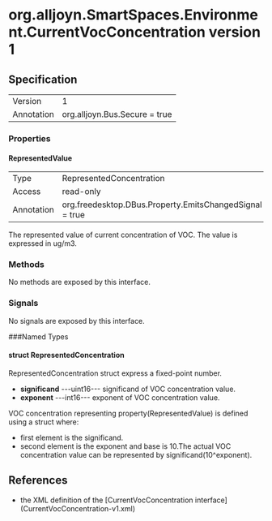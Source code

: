 # org.alljoyn.SmartSpaces.Environment.CurrentVocConcentration version 1

## Specification

|             |                                                 |
|-------------|-------------------------------------------------|
| Version     | 1                                               |
| Annotation  | org.alljoyn.Bus.Secure = true                   |

### Properties

#### RepresentedValue

|             |                                                           |
|-------------|-----------------------------------------------------------|
| Type        | RepresentedConcentration                                  |
| Access      | read-only                                                 |
| Annotation  | org.freedesktop.DBus.Property.EmitsChangedSignal = true   |

The represented value of current concentration of VOC.
The value is expressed in ug/m3.

### Methods

No methods are exposed by this interface.

### Signals

No signals are exposed by this interface.

###Named Types

#### struct RepresentedConcentration

RepresentedConcentration struct express a fixed-point number.
  * **significand**  ---uint16--- significand of VOC concentration value.
  * **exponent**  ---int16--- exponent of VOC concentration value.

VOC concentration representing property(RepresentedValue)
is defined using a struct where:
  * first element is the significand.
  * second element is the exponent and base is 10.The actual VOC concentration
    value can be represented by significand(10^exponent).

## References

  * the XML definition of the [CurrentVocConcentration interface]
    (CurrentVocConcentration-v1.xml)

